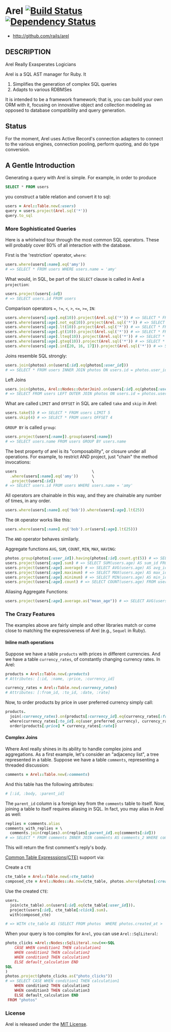 # Arel [![Build Status](https://secure.travis-ci.org/rails/arel.svg?branch=master)](http://travis-ci.org/rails/arel) [![Dependency Status](https://gemnasium.com/rails/arel.svg)](https://gemnasium.com/rails/arel)

* http://github.com/rails/arel

## DESCRIPTION

Arel Really Exasperates Logicians

Arel is a SQL AST manager for Ruby. It

1. Simplifies the generation of complex SQL queries
2. Adapts to various RDBMSes

It is intended to be a framework framework; that is, you can build your own ORM
with it, focusing on innovative object and collection modeling as opposed to
database compatibility and query generation.

## Status

For the moment, Arel uses Active Record's connection adapters to connect to the various engines, connection pooling, perform quoting, and do type conversion.

## A Gentle Introduction

Generating a query with Arel is simple. For example, in order to produce

```sql
SELECT * FROM users
```

you construct a table relation and convert it to sql:

```ruby
users = Arel::Table.new(:users)
query = users.project(Arel.sql('*'))
query.to_sql
```

### More Sophisticated Queries

Here is a whirlwind tour through the most common SQL operators. These will probably cover 80% of all interaction with the database.

First is the 'restriction' operator, `where`:

```ruby
users.where(users[:name].eq('amy'))
# => SELECT * FROM users WHERE users.name = 'amy'
```

What would, in SQL, be part of the `SELECT` clause is called in Arel a `projection`:

```ruby
users.project(users[:id])
# => SELECT users.id FROM users
```

Comparison operators `=`, `!=`, `<`, `>`, `<=`, `>=`, `IN`:

```ruby
users.where(users[:age].eq(10)).project(Arel.sql('*')) # => SELECT * FROM "users"  WHERE "users"."age" = 10
users.where(users[:age].not_eq(10)).project(Arel.sql('*')) # => SELECT * FROM "users"  WHERE "users"."age" != 10
users.where(users[:age].lt(10)).project(Arel.sql('*')) # => SELECT * FROM "users"  WHERE "users"."age" < 10
users.where(users[:age].gt(10)).project(Arel.sql('*')) # => SELECT * FROM "users"  WHERE "users"."age" > 10
users.where(users[:age].lteq(10)).project(Arel.sql('*')) # => SELECT * FROM "users"  WHERE "users"."age" <= 10
users.where(users[:age].gteq(10)).project(Arel.sql('*')) # => SELECT * FROM "users"  WHERE "users"."age" >= 10
users.where(users[:age].in([20, 16, 17])).project(Arel.sql('*')) # => SELECT * FROM "users"  WHERE "users"."age" IN (20, 16, 17)
```

Joins resemble SQL strongly:

```ruby
users.join(photos).on(users[:id].eq(photos[:user_id]))
# => SELECT * FROM users INNER JOIN photos ON users.id = photos.user_id
```

Left Joins

```ruby
users.join(photos, Arel::Nodes::OuterJoin).on(users[:id].eq(photos[:user_id]))
# => SELECT FROM users LEFT OUTER JOIN photos ON users.id = photos.user_id
```

What are called `LIMIT` and `OFFSET` in SQL are called `take` and `skip` in Arel:

```ruby
users.take(5) # => SELECT * FROM users LIMIT 5
users.skip(4) # => SELECT * FROM users OFFSET 4
```

`GROUP BY` is called `group`:

```ruby
users.project(users[:name]).group(users[:name])
# => SELECT users.name FROM users GROUP BY users.name
```

The best property of arel is its "composability", or closure under all operations. For example, to restrict AND project, just "chain" the method invocations:

```ruby
users                                 \
  .where(users[:name].eq('amy'))      \
  .project(users[:id])                \
# => SELECT users.id FROM users WHERE users.name = 'amy'
```

All operators are chainable in this way, and they are chainable any number of times, in any order.

```ruby
users.where(users[:name].eq('bob')).where(users[:age].lt(25))
```

The `OR` operator works like this:

```ruby
users.where(users[:name].eq('bob').or(users[:age].lt(25)))
```

The `AND` operator behaves similarly.

Aggregate functions `AVG`, `SUM`, `COUNT`, `MIN`, `MAX`, `HAVING`:

```ruby
photos.group(photos[:user_id]).having(photos[:id].count.gt(5)) # => SELECT FROM photos GROUP BY photos.user_id HAVING COUNT(photos.id) > 5
users.project(users[:age].sum) # => SELECT SUM(users.age) AS sum_id FROM users
users.project(users[:age].average) # => SELECT AVG(users.age) AS avg_id FROM users
users.project(users[:age].maximum) # => SELECT MAX(users.age) AS max_id FROM users
users.project(users[:age].minimum) # => SELECT MIN(users.age) AS min_id FROM users
users.project(users[:age].count) # => SELECT COUNT(users.age) FROM users
```

Aliasing Aggregate Functions:

```ruby
users.project(users[:age].average.as("mean_age")) # => SELECT AVG(users.age) AS mean_age FROM users
```

### The Crazy Features

The examples above are fairly simple and other libraries match or come close to matching the expressiveness of Arel (e.g., `Sequel` in Ruby).

#### Inline math operations

Suppose we have a table `products` with prices in different currencies. And we have a table `currency_rates`, of constantly changing currency rates. In Arel:

```ruby
products = Arel::Table.new(:products)
# Attributes: [:id, :name, :price, :currency_id]

currency_rates = Arel::Table.new(:currency_rates)
# Attributes: [:from_id, :to_id, :date, :rate]
```

Now, to order products by price in user preferred currency simply call:

```ruby
products.
  join(:currency_rates).on(products[:currency_id].eq(currency_rates[:from_id])).
  where(currency_rates[:to_id].eq(user_preferred_currency), currency_rates[:date].eq(Date.today)).
  order(products[:price] * currency_rates[:rate])
```

#### Complex Joins

Where Arel really shines in its ability to handle complex joins and aggregations. As a first example, let's consider an "adjacency list", a tree represented in a table. Suppose we have a table `comments`, representing a threaded discussion:

```ruby
comments = Arel::Table.new(:comments)
```

And this table has the following attributes:

```ruby
# [:id, :body, :parent_id]
```

The `parent_id` column is a foreign key from the `comments` table to itself. Now, joining a table to itself requires aliasing in SQL. In fact, you may alias in Arel as well:

```ruby
replies = comments.alias
comments_with_replies = \
  comments.join(replies).on(replies[:parent_id].eq(comments[:id]))
# => SELECT * FROM comments INNER JOIN comments AS comments_2 WHERE comments_2.parent_id = comments.id
```

This will return the first comment's reply's body.

[Common Table Expresssions(CTE)](https://en.wikipedia.org/wiki/Common_table_expressions#Common_table_expression) support via:

Create a `CTE`

```ruby
cte_table = Arel::Table.new(:cte_table)
composed_cte = Arel::Nodes::As.new(cte_table, photos.where(photos[:created_at].gt(Date.current)))
```

Use the created `CTE`:

```ruby
users.
  join(cte_table).on(users[:id].eq(cte_table[:user_id])).
  project(users[:id], cte_table[:click].sum).
  with(composed_cte)

# => WITH cte_table AS (SELECT FROM photos  WHERE photos.created_at > '2014-05-02') SELECT users.id, SUM(cte_table.click) AS sum_id FROM users INNER JOIN cte_table ON users.id = cte_table.user_id
```

When your query is too complex for `Arel`, you can use `Arel::SqlLiteral`:

```ruby
photo_clicks =Arel::Nodes::SqlLiteral.new(<<-SQL
    CASE WHEN condition1 THEN calculation1
    WHEN condition2 THEN calculation2
    WHEN condition3 THEN calculation3
    ELSE default_calculation END
SQL
)
photos.project(photo_clicks.as("photo_clicks"))
# => SELECT CASE WHEN condition1 THEN calculation1
    WHEN condition2 THEN calculation2
    WHEN condition3 THEN calculation3
    ELSE default_calculation END
 FROM "photos"
```

### License

Arel is released under the [MIT License](http://opensource.org/licenses/MIT).
